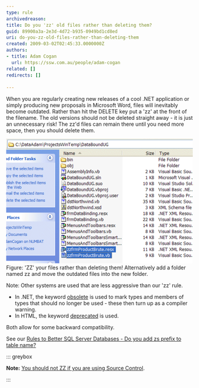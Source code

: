 ```yaml
---
type: rule
archivedreason: 
title: Do you 'zz' old files rather than deleting them?
guid: 89900a3a-2e3d-4d72-b935-0949bd1cd8ed
uri: do-you-zz-old-files-rather-than-deleting-them
created: 2009-03-02T02:45:33.0000000Z
authors:
- title: Adam Cogan
  url: https://ssw.com.au/people/adam-cogan
related: []
redirects: []

---
```


When you are regularly creating new releases of a cool .NET application or simply producing new proposals in Microsoft Word, files will inevitably become outdated. Rather than hit the DELETE key put a 'zz' at the front of the filename. The old versions should not be deleted straight away - it is just an unnecessary risk! The zz'd files can remain there until you need more space, then you should delete them. 
<!--endintro-->
![Obsolete old files aggressively](ObseleteOldFilesAggressively.gif)Figure: 'ZZ' your files rather than deleting them! 
Alternatively add a folder named zz and move the outdated files into the new folder.

Note: Other systems are used that are less aggressive than our 'zz' rule.

* In .NET, the keyword 
      [obsolete](https://msdn.microsoft.com/en-us/library/22kk2b44%28v=vs.90%29.aspx)  is used to mark types and members of types that should no longer be used - these then turn up as a compiler warning.
* In HTML, the keyword 
      [deprecated](http://www.ssw.com.au/ssw/Redirect/Deprecated.htm)  is used.


Both allow for some backward compatibility.

See our     [Rules to Better SQL Server Databases - Do you add zs prefix to table name?](http://www.ssw.com.au/ssw/Standards/Rules/RulesToBetterSQLServerDatabases.aspx#ZSPrefix)

::: greybox

**Note:** [You should not ZZ if you are using Source Control](/do-you-know-zz-ed-files-must-not-exist-in-source-control).

:::
